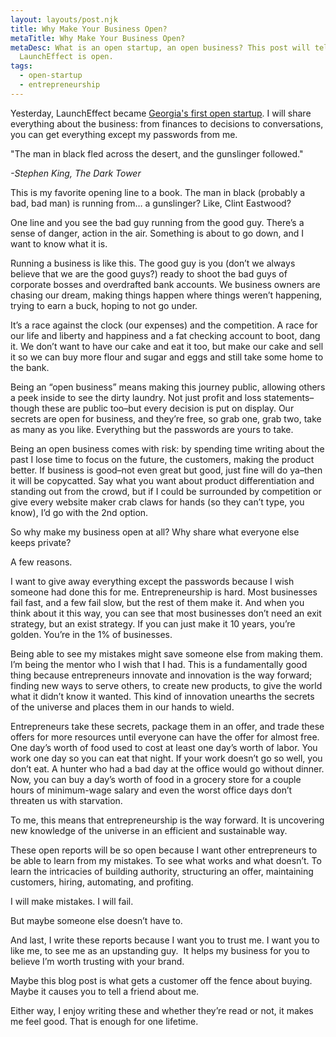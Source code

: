 ```yaml
---
layout: layouts/post.njk
title: Why Make Your Business Open?
metaTitle: Why Make Your Business Open?
metaDesc: What is an open startup, an open business? This post will tell you why
  LaunchEffect is open.
tags:
  - open-startup
  - entrepreneurship
---
```

Yesterday, LaunchEffect became [Georgia's first open startup](https://bradycargle.com/posts/georgias-first-open-startup/). I will share everything about the business: from finances to decisions to conversations, you can get everything except my passwords from me.

"The man in black fled across the desert, and the gunslinger followed."

*\-Stephen King, The Dark Tower*

This is my favorite opening line to a book. The man in black (probably a bad, bad man) is running from… a gunslinger? Like, Clint Eastwood?

One line and you see the bad guy running from the good guy. There’s a sense of danger, action in the air. Something is about to go down, and I want to know what it is.

Running a business is like this. The good guy is you (don’t we always believe that we are the good guys?) ready to shoot the bad guys of corporate bosses and overdrafted bank accounts. We business owners are chasing our dream, making things happen where things weren’t happening, trying to earn a buck, hoping to not go under.

It’s a race against the clock (our expenses) and the competition. A race for our life and liberty and happiness and a fat checking account to boot, dang it. We don’t want to have our cake and eat it too, but make our cake and sell it so we can buy more flour and sugar and eggs and still take some home to the bank.

Being an “open business” means making this journey public, allowing others a peek inside to see the dirty laundry. Not just profit and loss statements–though these are public too–but every decision is put on display. Our secrets are open for business, and they’re free, so grab one, grab two, take as many as you like. Everything but the passwords are yours to take.

Being an open business comes with risk: by spending time writing about the past I lose time to focus on the future, the customers, making the product better. If business is good–not even great but good, just fine will do ya–then it will be copycatted. Say what you want about product differentiation and standing out from the crowd, but if I could be surrounded by competition or give every website maker crab claws for hands (so they can’t type, you know), I’d go with the 2nd option.

So why make my business open at all? Why share what everyone else keeps private?

A few reasons.

I want to give away everything except the passwords because I wish someone had done this for me. Entrepreneurship is hard. Most businesses fail fast, and a few fail slow, but the rest of them make it. And when you think about it this way, you can see that most businesses don’t need an exit strategy, but an exist strategy. If you can just make it 10 years, you’re golden. You’re in the 1% of businesses.

Being able to see my mistakes might save someone else from making them. I’m being the mentor who I wish that I had. This is a fundamentally good thing because entrepreneurs innovate and innovation is the way forward; finding new ways to serve others, to create new products, to give the world what it didn’t know it wanted. This kind of innovation unearths the secrets of the universe and places them in our hands to wield.

Entrepreneurs take these secrets, package them in an offer, and trade these offers for more resources until everyone can have the offer for almost free. One day’s worth of food used to cost at least one day’s worth of labor. You work one day so you can eat that night. If your work doesn’t go so well, you don’t eat. A hunter who had a bad day at the office would go without dinner. Now, you can buy a day’s worth of food in a grocery store for a couple hours of minimum-wage salary and even the worst office days don’t threaten us with starvation.

To me, this means that entrepreneurship is the way forward. It is uncovering new knowledge of the universe in an efficient and sustainable way.

These open reports will be so open because I want other entrepreneurs to be able to learn from my mistakes. To see what works and what doesn’t. To learn the intricacies of building authority, structuring an offer, maintaining customers, hiring, automating, and profiting.

I will make mistakes. I will fail.

But maybe someone else doesn’t have to.

And last, I write these reports because I want you to trust me. I want you to like me, to see me as an upstanding guy.  It helps my business for you to believe I’m worth trusting with your brand.

Maybe this blog post is what gets a customer off the fence about buying. Maybe it causes you to tell a friend about me.

Either way, I enjoy writing these and whether they’re read or not, it makes me feel good. That is enough for one lifetime.